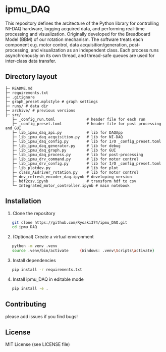 # ipmu_DAQ

This repository defines the arcitecture of the Python library for controlling NI-DAQ hardware, logging acquired data, and performing real-time processing and visualization.
Originally developed for the Breadboard Model (BBM) of our rotation mechanism. The software treats each component e.g. motor control, data acquisition/generation, post-processing, and visualization as an independent class. Each process runs asynchronously on its own thread, and thread-safe queues are used for inter-class data transfer.

## Directory layout
```
├─ README.md
├─ requirements.txt
├─ .gitignore
├─ graph_preset.mplstyle # graph settings
├─ runs/ # data dir
├─ archive/ # previous versions
├─ src/
   ├─ _config_run.toml              # header file for each run
   ├─ _config_preset.toml           # header file for post processing and GUI
   ├─ lib_ipmu_daq_api.py           # lib for DAQApp
   ├─ lib_ipmu_daq_acquisition.py   # lib for NI-DAQ
   ├─ lib_ipmu_daq_config.py        # lib for I/O _config_preset.toml
   ├─ lib_ipmu_daq_generator.py     # lib for debug
   ├─ lib_ipmu_daq_graph.py         # lib for GUI
   ├─ lib_ipmu_daq_process.py       # lib for post-processing
   ├─ lib_ipmu_drv_command.py       # lib for motor control
   ├─ lib_ipmu_drv_config.py        # lib for I/O _config_preset.toml
   ├─ lib_plotdev.py                # lib for plot
   ├─ class_AEdriver_rotation.py    # lib for motor control
   ├─ dev_refresh_encoder_daq.ipynb # developing version
   ├─ hdf2csv.ipynb                 # transform hdf to csv
   └─ Integrated_motor_controller.ipynb # main notebook
```

## Installation
1. Clone the repository
```bash
   git clone https://github.com/Ryoaki374/ipmu_DAQ.git  
   cd ipmu_DAQ
```

2. (Optional) Create a virtual environment
```bash
   python -m venv .venv
   source .venv/bin/activate     (Windows: .venv\Scripts\activate)  
```

3. Install dependencies
```bash  
   pip install -r requirements.txt
```

4. Install ipmu_DAQ in editable mode
```bash  
   pip install -e .  
```

## Contributing
please add issues if you find bugs!

## License
MIT License (see LICENSE file)
